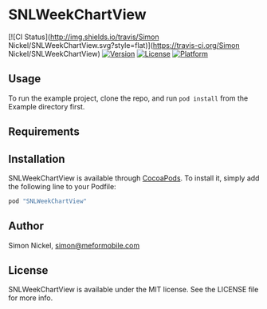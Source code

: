 # SNLWeekChartView

[![CI Status](http://img.shields.io/travis/Simon Nickel/SNLWeekChartView.svg?style=flat)](https://travis-ci.org/Simon Nickel/SNLWeekChartView)
[![Version](https://img.shields.io/cocoapods/v/SNLWeekChartView.svg?style=flat)](http://cocoapods.org/pods/SNLWeekChartView)
[![License](https://img.shields.io/cocoapods/l/SNLWeekChartView.svg?style=flat)](http://cocoapods.org/pods/SNLWeekChartView)
[![Platform](https://img.shields.io/cocoapods/p/SNLWeekChartView.svg?style=flat)](http://cocoapods.org/pods/SNLWeekChartView)

## Usage

To run the example project, clone the repo, and run `pod install` from the Example directory first.

## Requirements

## Installation

SNLWeekChartView is available through [CocoaPods](http://cocoapods.org). To install
it, simply add the following line to your Podfile:

```ruby
pod "SNLWeekChartView"
```

## Author

Simon Nickel, simon@meformobile.com

## License

SNLWeekChartView is available under the MIT license. See the LICENSE file for more info.
